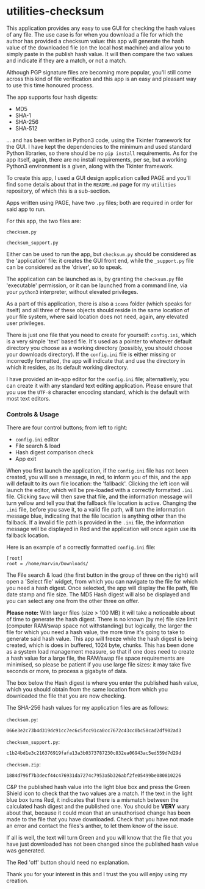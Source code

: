 # utilities-checksum

This application provides any easy to use GUI for checking the hash values of any file. The use case is for when you download a file for which the author has provided a checksum value: this app will generate the hash value of the downloaded file (on the local host machine) and allow you to simply paste in the publish hash value. It will then compare the two values and indicate if they are a match, or not a match.

Although PGP signature files are becoming more popular, you'll still come across this kind of file verification and this app is an easy and pleasant way to use this time honoured process.

The app supports four hash digests:

- MD5
- SHA-1
- SHA-256
- SHA-512

... and has been written in Python3 code, using the Tkinter framework for the GUI. I have kept the dependencies to the minimum and used standard Python libraries, so there should be no `pip install` requirements. As for the app itself, again, there are no install requirements, per se, but a working Python3 environment is a given, along with the Tkinter framework.

To create this app, I used a GUI design application called PAGE and you'll find some details about that in the `README.md` page for my `utilities` repository, of which this is a sub-section.

Apps written using PAGE, have two `.py` files; both are required in order for said app to run.

For this app, the two files are:

`checksum.py`

`checksum_support.py`

Either can be used to run the app, but `checksum.py` should be considered as the 'application' file: it creates the GUI front end, while the `_support.py` file can be considered as the 'driver', so to speak.

The application can be launched as is, by granting the `checksum.py` file 'executable' permission, or it can be launched from a command line, via your `python3` interpreter, without elevated privileges.

As a part of this application, there is also a `icons` folder (which speaks for itself) and all three of these objects should reside in the same location of your file system, where said location does not need, again, any elevated user privileges.

There is just one file that you need to create for yourself: `config.ini`, which is a very simple 'text' based file. It's used as a pointer to whatever default directory you choose as a working directory (possibly, you should choose your downloads directory). If the `config.ini` file is either missing or incorrectly formatted, the app will indicate that and use the directory in which it resides, as its default working directory.

I have provided an in-app editor for the `config.ini` file; alternatively, you can create it with any standard text editing application. Please ensure that you use the `UTF-8` character encoding standard, which is the default with most text editors.

### Controls & Usage

There are four control buttons; from left to right:

- `config.ini` editor
- File search & load
- Hash digest comparison check
- App exit

When you first launch the application, if the `config.ini` file has not been created, you will see a message, in red, to inform you of this, and the app will default to its own file location: the 'fallback'. Clicking the left icon will launch the editor, which will be pre-loaded with a correctly formatted `.ini` file. Clicking `Save` will then save that file, and the information message will turn yellow and tell you that the fallback file location is active. Changing the `.ini` file, before you save it, to a valid file path, will turn the information message blue, indicating that the file location is anything other than the fallback. If a invalid file path is provided in the `.ini` file, the information message will be displayed in Red and the application will once again use its fallback location.

Here is an example of a correctly formatted `config.ini` file:

```
[root]
root = /home/marvin/Downloads/
```
The File search & load (the first button in the group of three on the right) will open a 'Select file' widget, from which you can navigate to the file for which you need a hash digest. Once selected, the app will display the file path, file date stamp and file size. The MD5 Hash digest will also be displayed and you can select any one from the other three on offer.

**Please note:** With larger files (size > 100 MB) it will take a noticeable about of time to generate the hash digest. There is no known (by me) file size limit (computer RAM/swap space not withstanding) but logically, the larger the file for which you need a hash value, the more time it's going to take to generate said hash value. This app will freeze while the hash digest is being created, which is does in buffered, 1024 byte, chunks. This has been done as a system load management measure, so that if one does need to create a hash value for a large file, the RAM/swap file space requirements are minimised, so please be patient if you use large file sizes: it may take five seconds or more, to process a gigabyte of data.

The box below the Hash digest is where you enter the published hash value, which you should obtain from the same location from which you downloaded the file that you are now checking.

The SHA-256 hash values for my application files are as follows:

`checksum.py`:

`066e3e2c73b4d319dc91cc7ec6c5fcc91ca0cc7672c43cc0bc58cad2df902ad3`

`checksum_support.py`:

`c1b24bd1e3c216376919fafa13a3b0373787230c832ea06943ac5ed559d7d29d`

`checksum.zip`:

`1884d796f7b3decf44c476931da7274c7953a5b326abf2fe05499be080810226`

C&P the published hash value into the light blue box and press the Green Shield icon to check that the two values are a match. If the text in the light blue box turns Red, it indicates that there is a mismatch between the calculated hash digest and the published one. You should be **VERY** wary about that, because it could mean that an unauthorised change has been made to the file that you have downloaded. Check that you have not made an error and contact the files's anther, to let them know of the issue. 

If all is well, the text will turn Green and you will know that the file that you have just downloaded has not been changed since the published hash value was generated.

The Red 'off' button should need no explanation.

Thank you for your interest in this and I trust the you will enjoy using my creation.
